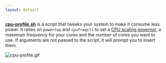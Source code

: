 ```yaml
---
layout: default
---
```


**[cpu-profile.sh](https://github.com/casalinovalerio/scripts/raw/actual-scripts/cpu-profile.sh)** is a script that tweaks your system to make it consume less power. It relies on `powertop` and `cpufreqctl` to set a [CPU scaling governor](https://wiki.archlinux.org/index.php/CPU_frequency_scaling#Scaling_governors), a maximum frequency for your cores and the number of cores you want to use. If arguments are not passed to the script, it will prompt you to insert them.

![cpu-profile.gif](/assets/gifs/cpu-profile.gif)

